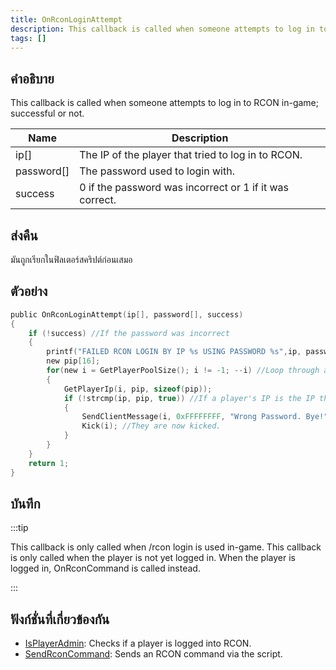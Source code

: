 ```yaml
---
title: OnRconLoginAttempt
description: This callback is called when someone attempts to log in to RCON in-game; successful or not.
tags: []
---
```


## คำอธิบาย

This callback is called when someone attempts to log in to RCON in-game; successful or not.

| Name       | Description                                             |
| ---------- | ------------------------------------------------------- |
| ip[]       | The IP of the player that tried to log in to RCON.      |
| password[] | The password used to login with.                        |
| success    | 0 if the password was incorrect or 1 if it was correct. |

## ส่งคืน

มันถูกเรียกในฟิลเตอร์สคริปต์ก่อนเสมอ

## ตัวอย่าง

```c
public OnRconLoginAttempt(ip[], password[], success)
{
    if (!success) //If the password was incorrect
    {
        printf("FAILED RCON LOGIN BY IP %s USING PASSWORD %s",ip, password);
        new pip[16];
        for(new i = GetPlayerPoolSize(); i != -1; --i) //Loop through all players
        {
            GetPlayerIp(i, pip, sizeof(pip));
            if (!strcmp(ip, pip, true)) //If a player's IP is the IP that failed the login
            {
                SendClientMessage(i, 0xFFFFFFFF, "Wrong Password. Bye!"); //Send a message
                Kick(i); //They are now kicked.
            }
        }
    }
    return 1;
}
```

## บันทึก

:::tip

This callback is only called when /rcon login is used in-game. This callback is only called when the player is not yet logged in. When the player is logged in, OnRconCommand is called instead.

:::

## ฟังก์ชั่นที่เกี่ยวข้องกัน

- [IsPlayerAdmin](../../scripting/functions/IsPlayerAdmin.md): Checks if a player is logged into RCON.
- [SendRconCommand](../../scripting/functions/SendRconCommand.md): Sends an RCON command via the script.
